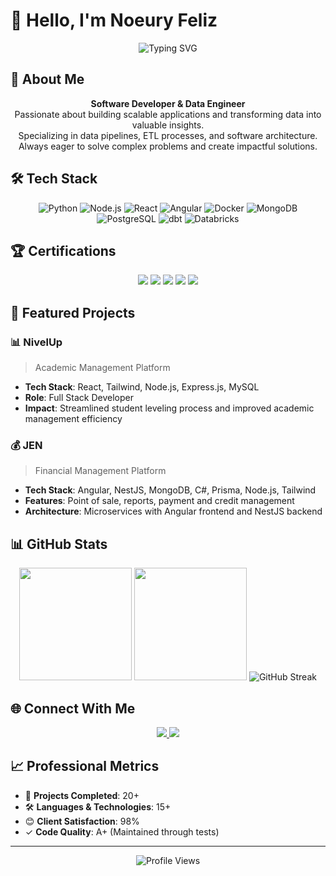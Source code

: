# 👋 Hello, I'm Noeury Feliz

<div align="center">
  <img src="https://readme-typing-svg.herokuapp.com?font=Fira+Code&weight=500&size=35&pause=1000&color=2E9BF7&center=true&vCenter=true&random=false&width=1000&height=150&lines=Data+Engineer+%26+Software+Developer;Building+Scalable+Data+Pipelines;Transforming+Data+Into+Insights" alt="Typing SVG" />
</div>

## 🚀 About Me

<div align="center">
  <b>Software Developer & Data Engineer</b><br>
  Passionate about building scalable applications and transforming data into valuable insights.<br>
  Specializing in data pipelines, ETL processes, and software architecture.<br>
  Always eager to solve complex problems and create impactful solutions.
</div>

## 🛠️ Tech Stack

<div align="center">
  
  ![Python](https://img.shields.io/badge/-Python-3776AB?style=flat-square&logo=python&logoColor=white)
  ![Node.js](https://img.shields.io/badge/-Node.js-339933?style=flat-square&logo=nodedotjs&logoColor=white)
  ![React](https://img.shields.io/badge/-React-61DAFB?style=flat-square&logo=react&logoColor=black)
  ![Angular](https://img.shields.io/badge/-Angular-DD0031?style=flat-square&logo=angular&logoColor=white)
  ![Docker](https://img.shields.io/badge/-Docker-2496ED?style=flat-square&logo=docker&logoColor=white)
  ![MongoDB](https://img.shields.io/badge/-MongoDB-47A248?style=flat-square&logo=mongodb&logoColor=white)
  ![PostgreSQL](https://img.shields.io/badge/-PostgreSQL-336791?style=flat-square&logo=postgresql&logoColor=white)
  ![dbt](https://img.shields.io/badge/-dbt-FF694B?style=flat-square&logo=dbt&logoColor=white)
  ![Databricks](https://img.shields.io/badge/-Databricks-FF3621?style=flat-square&logo=databricks&logoColor=white)
</div>

## 🏆 Certifications

<div align="center">
  <img src="https://img.shields.io/badge/SCRUM_Master-UCATEBA_2023-2E9BF7?style=flat-square"/>
  <img src="https://img.shields.io/badge/C%23_.NET_Advanced-ITLA_2024-2E9BF7?style=flat-square"/>
  <img src="https://img.shields.io/badge/Python-ITLA_2024-2E9BF7?style=flat-square"/>
  <img src="https://img.shields.io/badge/Mobile_Development_Flutter-ITLA_2024-2E9BF7?style=flat-square"/>
  <img src="https://img.shields.io/badge/Angular-ITLA_2024-2E9BF7?style=flat-square"/>
</div>

## 🌟 Featured Projects

### 📊 NivelUp
> Academic Management Platform
- **Tech Stack**: React, Tailwind, Node.js, Express.js, MySQL
- **Role**: Full Stack Developer
- **Impact**: Streamlined student leveling process and improved academic management efficiency

### 💰 JEN
> Financial Management Platform
- **Tech Stack**: Angular, NestJS, MongoDB, C#, Prisma, Node.js, Tailwind
- **Features**: Point of sale, reports, payment and credit management
- **Architecture**: Microservices with Angular frontend and NestJS backend

## 📊 GitHub Stats

<div align="center">
  <img height="180em" src="https://github-readme-stats.vercel.app/api?username=noeury&show_icons=true&theme=tokyonight&include_all_commits=true&count_private=true"/>
  <img height="180em" src="https://github-readme-stats.vercel.app/api/top-langs/?username=noeury&layout=compact&langs_count=8&theme=tokyonight"/>
  <img src="https://github-readme-streak-stats.herokuapp.com/?user=noeury&theme=tokyonight" alt="GitHub Streak" />
</div>

## 🌐 Connect With Me

<div align="center">
  <a href="https://www.linkedin.com/in/noeury-nizael-feliz-feliz-32506ab7/">
    <img src="https://img.shields.io/badge/-LinkedIn-0077B5?style=flat-square&logo=linkedin&logoColor=white"/>
  </a>
  <a href="https://noeury.dev">
    <img src="https://img.shields.io/badge/-Portfolio-2E9BF7?style=flat-square&logo=About.me&logoColor=white"/>
  </a>
</div>

## 📈 Professional Metrics

- 🚀 **Projects Completed**: 20+
- 🛠️ **Languages & Technologies**: 15+
- 😊 **Client Satisfaction**: 98%
- ✓ **Code Quality**: A+ (Maintained through tests)

---

<div align="center">
  <img src="https://komarev.com/ghpvc/?username=noeury&color=2E9BF7" alt="Profile Views" />
  
</div>
